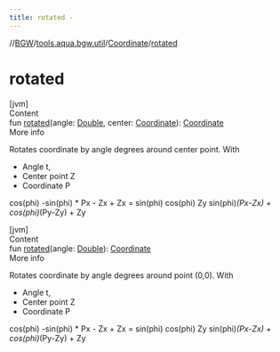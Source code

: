 ```yaml
---
title: rotated -
---
```

//[BGW](../../../index.md)/[tools.aqua.bgw.util](../index.md)/[Coordinate](index.md)/[rotated](rotated.md)



# rotated  
[jvm]  
Content  
fun [rotated](rotated.md)(angle: [Double](https://kotlinlang.org/api/latest/jvm/stdlib/kotlin/-double/index.html), center: [Coordinate](index.md)): [Coordinate](index.md)  
More info  


Rotates coordinate by angle degrees around center point. With

<ul><li>Angle t,</li><li>Center point Z</li><li>Coordinate P</li></ul>

 cos(phi)  -sin(phi)  *  Px - Zx  +  Zx  =  sin(phi)   cos(phi)  Zy  sin(phi)*(Px-Zx) + cos(phi)*(Py-Zy) + Zy 

  


[jvm]  
Content  
fun [rotated](rotated.md)(angle: [Double](https://kotlinlang.org/api/latest/jvm/stdlib/kotlin/-double/index.html)): [Coordinate](index.md)  
More info  


Rotates coordinate by angle degrees around point (0,0). With

<ul><li>Angle t,</li><li>Center point Z</li><li>Coordinate P</li></ul>

 cos(phi)  -sin(phi)  *  Px - Zx  +  Zx  =  sin(phi)   cos(phi)  Zy  sin(phi)*(Px-Zx) + cos(phi)*(Py-Zy) + Zy 

  



